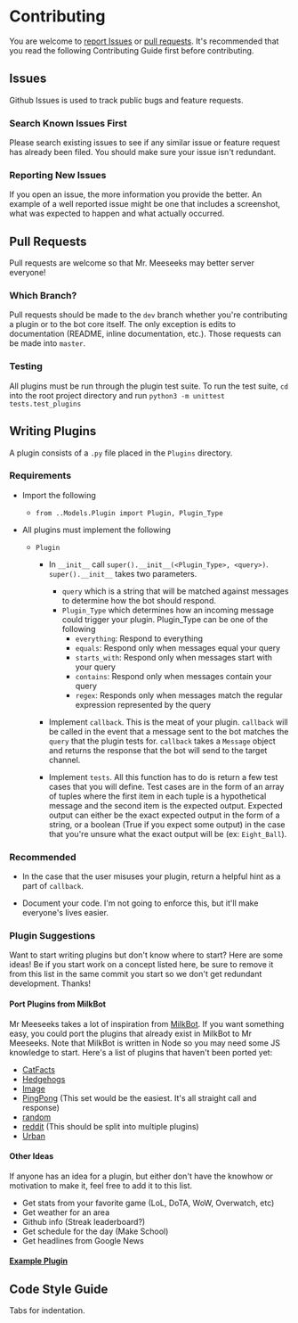 # Contributing
You are welcome to [report Issues](https://github.com/twof/MrMeeseeksSlackBot/issues) or [pull requests](https://github.com/twof/MrMeeseeksSlackBot/pulls). It's recommended that you read the following Contributing Guide first before contributing.


## Issues
Github Issues is used to track public bugs and feature requests.

### Search Known Issues First
Please search existing issues to see if any similar issue or feature request has already been filed. You should make sure your issue isn't redundant.

### Reporting New Issues
If you open an issue, the more information you provide the better. An example of a well reported issue might be one that includes a screenshot, what was expected to happen and what actually occurred.

## Pull Requests
Pull requests are welcome so that Mr. Meeseeks may better server everyone!

### Which Branch?
Pull requests should be made to the `dev` branch whether you're contributing a plugin or to the bot core itself.
The only exception is edits to documentation (README, inline documentation, etc.). Those requests can be made into `master`.

### Testing
All plugins must be run through the plugin test suite.
To run the test suite, `cd` into the root project directory and run `python3 -m unittest tests.test_plugins`

## Writing Plugins

A plugin consists of a `.py` file placed in the `Plugins` directory.

### Requirements  
* Import the following
    * `from ..Models.Plugin import Plugin, Plugin_Type`

* All plugins must implement the following
    * `Plugin`
        * In `__init__` call `super().__init__(<Plugin_Type>, <query>)`. `super().__init__` takes two parameters.
            * `query` which is a string that will be matched against messages to determine how the bot should respond.
            * `Plugin_Type` which determines how an incoming message could trigger your plugin. Plugin_Type can be one of the following
                * `everything`: Respond to everything
                * `equals`: Respond only when messages equal your query
                * `starts_with`: Respond only when messages start with your query
                * `contains`: Respond only when messages contain your query
                * `regex`: Responds only when messages match the regular expression represented by the query

        * Implement `callback`. This is the meat of your plugin. `callback` will be called in the event that a message sent to the bot matches the `query` that the plugin tests for. `callback` takes a `Message` object and returns the response that the bot will send to the target channel.
        * Implement `tests`. All this function has to do is return a few test cases that you will define. Test cases are in the form of an array of tuples where the first item in each tuple is a hypothetical message and the second item is the expected output. Expected output can either be the exact expected output in the form of a string, or a boolean (True if you expect some output) in the case that you're unsure what the exact output will be (ex: `Eight_Ball`).

### Recommended
* In the case that the user misuses your plugin, return a helpful hint as a part of `callback`.

* Document your code. I'm not going to enforce this, but it'll make everyone's lives easier.

### Plugin Suggestions
Want to start writing plugins but don't know where to start? Here are some ideas!
Be if you start work on a concept listed here, be sure to remove it from this list in the same commit you start so we don't get redundant development. Thanks!

#### Port Plugins from MilkBot
Mr Meeseeks takes a lot of inspiration from [MilkBot](https://github.com/DanH42/mi1kb0t). If you want something easy, you could port the plugins that already exist in MilkBot to Mr Meeseeks. Note that MilkBot is written in Node so you may need some JS knowledge to start. Here's a list of plugins that haven't been ported yet:
* [CatFacts](https://github.com/DanH42/mi1kb0t/blob/master/plugins/CatFacts.js)
* [Hedgehogs](https://github.com/DanH42/mi1kb0t/blob/master/plugins/hedgehogs.js)
* [Image](https://github.com/DanH42/mi1kb0t/blob/master/plugins/hedgehogs.js)
* [PingPong](https://github.com/DanH42/mi1kb0t/blob/master/plugins/pingpong.js) (This set would be the easiest. It's all straight call and response)
* [random](https://github.com/DanH42/mi1kb0t/blob/master/plugins/random.js)
* [reddit](https://github.com/DanH42/mi1kb0t/blob/master/plugins/reddit.js) (This should be split into multiple plugins)
* [Urban](https://github.com/DanH42/mi1kb0t/blob/master/plugins/urban.js)

#### Other Ideas
If anyone has an idea for a plugin, but either don't have the knowhow or motivation to make it, feel free to add it to this list.
* Get stats from your favorite game (LoL, DoTA, WoW, Overwatch, etc)
* Get weather for an area
* Github info (Streak leaderboard?)
* Get schedule for the day (Make School)
* Get headlines from Google News

#### [Example Plugin](https://github.com/twof/MrMeeseeksSlackBot/blob/master/src/Plugins/Eight_Ball.py)

## Code Style Guide
Tabs for indentation.
